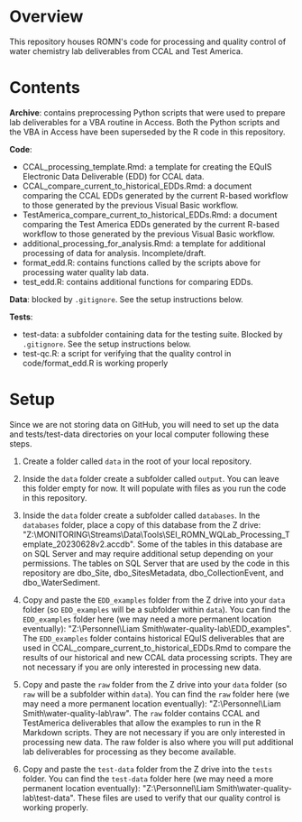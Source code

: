# Overview

This repository houses ROMN's code for processing and quality control of water chemistry lab deliverables from CCAL and Test America.

# Contents

**Archive**: contains preprocessing Python scripts that were used to prepare lab deliverables for a VBA routine in Access. 
Both the Python scripts and the VBA in Access have been superseded by the R code in this repository.

**Code**:

- CCAL_processing_template.Rmd: a template for creating the EQuIS Electronic Data Deliverable (EDD) for CCAL data.
- CCAL_compare_current_to_historical_EDDs.Rmd: a document comparing the CCAL EDDs generated by the current R-based workflow to those generated by the previous Visual Basic workflow.
- TestAmerica_compare_current_to_historical_EDDs.Rmd: a document comparing the Test America EDDs generated by the current R-based workflow to those generated by the previous Visual Basic workflow.
- additional_processing_for_analysis.Rmd: a template for additional processing of data for analysis. Incomplete/draft.
- format_edd.R: contains functions called by the scripts above for processing water quality lab data.
- test_edd.R: contains additional functions for comparing EDDs.

**Data**: blocked by `.gitignore`. See the setup instructions below.

**Tests**:

- test-data: a subfolder containing data for the testing suite. Blocked by `.gitignore`. See the setup instructions below.
- test-qc.R: a script for verifying that the quality control in code/format_edd.R is working properly

# Setup

Since we are not storing data on GitHub, you will need to set up the data and tests/test-data directories on your local computer following these steps.

1. Create a folder called `data` in the root of your local repository.

2. Inside the `data` folder create a subfolder called `output`. 
You can leave this folder empty for now.
It will populate with files as you run the code in this repository.

3. Inside the `data` folder create a subfolder called `databases`.
In the `databases` folder, place a copy of this database from the Z drive: "Z:\MONITORING\Streams\Data\Tools\SEI_ROMN_WQLab_Processing_Template_20230628v2.accdb".
Some of the tables in this database are on SQL Server and may require additional setup depending on your permissions.
The tables on SQL Server that are used by the code in this repository are dbo_Site, dbo_SitesMetadata, dbo_CollectionEvent, and dbo_WaterSediment.

4. Copy and paste the `EDD_examples` folder from the Z drive into your `data` folder (so `EDD_examples` will be a subfolder within `data`).
You can find the `EDD_examples` folder here (we may need a more permanent location eventually): "Z:\Personnel\Liam Smith\water-quality-lab\EDD_examples".
The `EDD_examples` folder contains historical EQuIS deliverables that are used in CCAL_compare_current_to_historical_EDDs.Rmd to compare the results of our historical and new CCAL data processing scripts. 
They are not necessary if you are only interested in processing new data.

5. Copy and paste the `raw` folder from the Z drive into your `data` folder (so `raw` will be a subfolder within `data`).
You can find the `raw` folder here (we may need a more permanent location eventually): "Z:\Personnel\Liam Smith\water-quality-lab\raw".
The `raw` folder contains CCAL and TestAmerica deliverables that allow the examples to run in the R Markdown scripts.
They are not necessary if you are only interested in processing new data.
The raw folder is also where you will put additional lab deliverables for processing as they become available.

6. Copy and paste the `test-data` folder from the Z drive into the `tests` folder.
You can find the `test-data` folder here (we may need a more permanent location eventually): "Z:\Personnel\Liam Smith\water-quality-lab\test-data".
These files are used to verify that our quality control is working properly.

